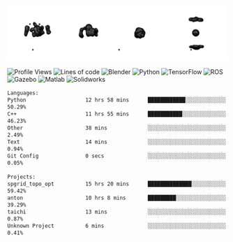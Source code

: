 ![cubes](https://github.com/imsenthur/imsenthur/blob/master/cubes.gif)

<!--START_SECTION:waka-->
![Profile Views](http://img.shields.io/badge/Profile%20views-6-blue)
![Lines of code](https://img.shields.io/badge/From%20%22Hello%2C%20World%21%22%2C%20I%27ve%20written-769333%20lines%20of%20code-blue)
![Blender](https://img.shields.io/badge/-Blender-orange)
![Python](https://img.shields.io/badge/-Python-blue)
![TensorFlow](https://img.shields.io/badge/-TensorFlow-ff8c00)
![ROS](https://img.shields.io/badge/-ROS-20b2aa)
![Gazebo](https://img.shields.io/badge/-Gazebo-lightgrey)
![Matlab](https://img.shields.io/badge/-Matlab-ffd700)
![Solidworks](https://img.shields.io/badge/-Solidworks-red)
```text
Languages: 
Python                   12 hrs 58 mins      ████████████░░░░░░░░░░░░░   50.29% 
C++                      11 hrs 55 mins      ███████████░░░░░░░░░░░░░░   46.23% 
Other                    38 mins             ░░░░░░░░░░░░░░░░░░░░░░░░░   2.49% 
Text                     14 mins             ░░░░░░░░░░░░░░░░░░░░░░░░░   0.94% 
Git Config               0 secs              ░░░░░░░░░░░░░░░░░░░░░░░░░   0.05%

Projects: 
spgrid_topo_opt          15 hrs 20 mins      ██████████████░░░░░░░░░░░   59.42% 
anton                    10 hrs 8 mins       █████████░░░░░░░░░░░░░░░░   39.29% 
taichi                   13 mins             ░░░░░░░░░░░░░░░░░░░░░░░░░   0.87% 
Unknown Project          6 mins              ░░░░░░░░░░░░░░░░░░░░░░░░░   0.41%
```


<!--END_SECTION:waka-->
